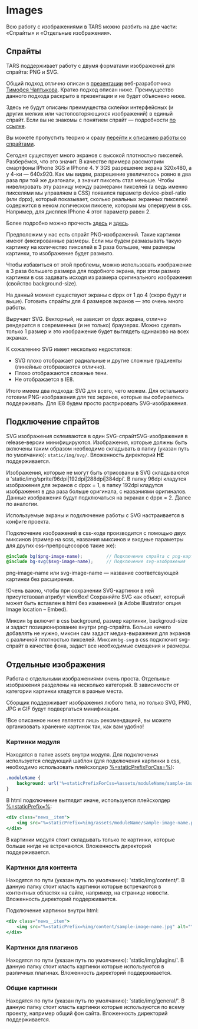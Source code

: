 # Images

Всю работу с изображениями в TARS можно разбить на две части: «Спрайты» и «Отдельные изображения».

## Спрайты

TARS поддерживает работу с двумя форматами изображений для спрайта: PNG и SVG.

Общий подход отлично описан в [презентации](http://www.slideshare.net/codefest/codefest-2014-2) веб-разработчика [Тимофея Чаптыкова](https://github.com/Chaptykov). Кратко подход описан ниже. Преимущество данного подхода раскрыто в презентации и не будет объяснено ниже.

Здесь не будут описаны преимущества склейки интерфейсных (и других мелких или частоповторяющихся изображений) в единый спрайт. Если вы не знакомы с понятием спрайт — подробности [по ссылке](https://ru.wikipedia.org/wiki/%D0%A1%D0%BF%D1%80%D0%B0%D0%B9%D1%82_(%D0%BA%D0%BE%D0%BC%D0%BF%D1%8C%D1%8E%D1%82%D0%B5%D1%80%D0%BD%D0%B0%D1%8F_%D0%B3%D1%80%D0%B0%D1%84%D0%B8%D0%BA%D0%B0)).

Вы можете пропустить теорию и сразу [перейти к описанию работы со спрайтами](images-processing.md#%D0%9F%D0%BE%D0%B4%D0%BA%D0%BB%D1%8E%D1%87%D0%B5%D0%BD%D0%B8%D0%B5-%D1%81%D0%BF%D1%80%D0%B0%D0%B9%D1%82%D0%BE%D0%B2).

Сегодня существует много экранов с высокой плотностью пикселей. Разберёмся, что это значит. В качестве примера рассмотрим смартфоны IPhone 3GS и IPhone 4. У 3GS разрешение экрана 320x480, а у 4-ки — 640x920. Как мы видим, разрешение увеличилось ровно в два раза при той же диагонали, а значит пиксель стал меньше. Чтобы нивелировать эту разницу между размерами пикселей (а ведь именно пикселями мы управляем в CSS) появился параметр device-pixel-ratio (или dppx), который показывает, сколько реальных экранных пикселей содержится в неком логическом пикселе, которым мы оперируем в css. Например, для дисплея IPhone 4 этот параметр равен 2.

Более подробно можно прочесть [здесь](http://stackoverflow.com/questions/21971331/what-is-dots-per-css-inch-and-dots-per-physical-inch) и [здесь](http://www.w3.org/TR/css3-values/#absolute-lengths).

Предположим у нас есть спрайт PNG-изображений. Такие картинки имеют фиксированные размеры. Если мы будем размазывать такую картинку на количество пикселей в 3 раза большее, чем размеры картинки, то изображение будет размыто.

Чтобы избавиться от этой проблемы, можно использовать изображение в 3 раза большего размера для подобного экрана, при этом размер картинки в css задавать исходя из размера оригинального изображения (свойство background-size).

На данный момент существуют экраны с dppx от 1 до 4 (скоро будут и выше). Готовить спрайты для 4 размеров экранов — это очень много работы.

Выручает SVG. Векторный, не зависит от dppx экрана, отлично рендерится в современных (и не только) браузерах. Можно сделать только 1 размер и это изображение будет выглядеть одинаково на всех экранах.

К сожалению SVG имеет несколько недостатков:

* SVG плохо отображает радиальные и другие сложные градиенты (линейные отображаются отлично).
* Плохо отображаются сложные тени.
* Не отображается в IE8.

Итого имеем два подхода: SVG для всего, чего можем. Для остального готовим PNG-изображения для тех экранов, которые вы собираетесь поддерживать. Для IE8 будем просто растрировать SVG-изображения.


## Подключение спрайтов

SVG изображения склеиваются в один SVG-спрайтSVG-изображения в release-версии минифицируются. Изображения, которые должны быть включены таким образом необходимо складывать в папку (указан путь по умолчанию): `static/img/svg/`. Вложенность директорий **НЕ** поддерживается.

Изображения, которые не могут быть отрисованы в SVG складываются в 'static/img/sprite/96dpi|192dpi|288dpi|384dpi'. В папку 96dpi кладутся изображения для экранов с dppx = 1, в папку 192dpi кладутся изображения в два раза больше оригинала, с названиями оригиналов. Данные изображения будут подключаться на экранах с dppx = 2. Далее по аналогии.

Используемые экраны и подключение работы с SVG настраивается в конфиге проекта.

Подключение изображений в css-коде производится с помощью двух миксинов (пример на scss, названия миксинов и входные параметры для других css-препроцессоров такие же):

```scss
@include bg($png-image-name);         // Подключение спрайта с png-картинками
@include bg-svg($svg-image-name);     // Подключение svg-изображения
```

png-image-name или svg-image-name — название соответсвующей картинки без расширения.

!Очень важно, чтобы при сохранении SVG-картинки в ней присутствовал атрибут viewBox! Сохраняйте SVG как объект, который может быть вставлен в html без изменений (в Adobe Illustrator опция Image location – Embed).

Миксин `bg` включит в css background, размер картинки, backgroud-size и задаст позиционирование внутри png-спрайта. Больше ничего добавлять не нужно, миксин сам задаст медиа-выражения для экранов с различной плотностью пикселей.
Миксин `bg-svg` в css подключит svg-спрайт в качестве фона, задаст все необходимые смещения и размеры.


## Отдельные изображения

Работа с отдельными изображениями очень проста. Отдельные изображения разделены на несколько категорий. В зависимости от категории картинки кладутся в разные места.

Сборщик поддерживает изображения любого типа, но только SVG, PNG, JPG и GIF будут подвергаться минификации.

!Все описанное ниже является лишь рекомендацией, вы можете организовать хранение картинок так, как вам удобно!


### Картинки модуля

Находятся в папке assets внутри модуля. Для подключения используется следующий шаблон (для подключения картинки в css, необходимо использовать плейсхолдер [%=staticPrefixForCss=%](options.md#staticprefixforcss)):

```css
.moduleName {
    background: url('%=staticPrefixForCss=%assets/moduleName/sample-image-name.png') no-repeat;
}
```

В html подключение выглядит иначе, используется плейсхолдер [%=staticPrefix=%](options.md#staticprefix):

```handlebars
<div class="news__item">
    <img src="%=staticPrefix=%img/assets/moduleName/sample-image-name.png'" alt="">
</div>
```

В картинки модуля стоит складывать только те картинки, которые больше нигде не встречаются. Вложенность директорий поддерживается.


### Картинки для контента

Находятся по пути (указан путь по умолчанию): 'static/img/content/'. В данную папку стоит класть картинки которые встречаются в контентных областях на сайте, например, на странице новости. Вложенность директорий поддерживается.

Подключение картинки внутри html:

```handlebars
<div class="news__item">
    <img src="%=staticPrefix=%img/content/sample-image-name.jpg" alt="">
</div>
```


### Картинки для плагинов

Находятся по пути (указан путь по умолчанию): 'static/img/plugins/'. В данную папку стоит класть картинки которые используются в различных плагинах. Вложенность директорий поддерживается.


### Общие картинки

Находятся по пути (указан путь по умолчанию): 'static/img/general/'. В данную папку стоит класть картинки которые используются по всему проекту, например общий фон сайта. Вложенность директорий поддерживается.
